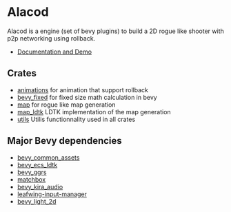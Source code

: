 # Alacod

Alacod is a engine (set of bevy plugins) to build a 2D rogue like shooter with p2p networking using rollback.

* [Documentation and Demo](https://alacod.bascanada.org)

## Crates

* [animations](./crates/animation/Cargo.toml) for animation that support rollback
* [bevy_fixed](./crates/bevy_fixed/Cargo.toml) for fixed size math calculation in bevy
* [map](./crates/map/Cargo.toml) for rogue like map generation
* [map_ldtk](./crates/map_ldtk/Cargo.toml) LDTK implementation of the map generation
* [utils](./crates/utils//Cargo.toml) Utilis functionnality used in all crates



## Major Bevy dependencies

* [bevy_common_assets](https://github.com/NiklasEi/bevy_common_assets)
* [bevy_ecs_ldtk](https://github.com/bascanada/bevy_ecs_ldtk/tree/transform_ldtk_project)
* [bevy_ggrs](https://github.com/gschup/bevy_ggrs)
* [matchbox](https://github.com/johanhelsing/matchbox)
* [bevy_kira_audio](https://github.com/NiklasEi/bevy_kira_audio)
* [leafwing-input-manager](https://github.com/Leafwing-Studios/leafwing-input-manager)
* [bevy_light_2d](https://github.com/jgayfer/bevy_light_2d)